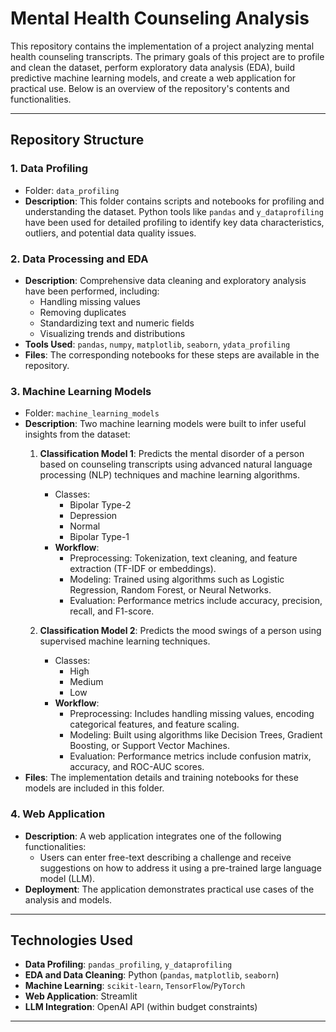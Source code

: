 # Mental Health Counseling Analysis

This repository contains the implementation of a project analyzing mental health counseling transcripts. The primary goals of this project are to profile and clean the dataset, perform exploratory data analysis (EDA), build predictive machine learning models, and create a web application for practical use. Below is an overview of the repository's contents and functionalities.

---

## Repository Structure

### 1. **Data Profiling**
- Folder: `data_profiling`
- **Description**: This folder contains scripts and notebooks for profiling and understanding the dataset. Python tools like `pandas` and `y_dataprofiling` have been used for detailed profiling to identify key data characteristics, outliers, and potential data quality issues.

### 2. **Data Processing and EDA**
- **Description**: Comprehensive data cleaning and exploratory analysis have been performed, including:
  - Handling missing values
  - Removing duplicates
  - Standardizing text and numeric fields
  - Visualizing trends and distributions
- **Tools Used**: `pandas`, `numpy`, `matplotlib`, `seaborn`, `ydata_profiling`
- **Files**: The corresponding notebooks for these steps are available in the repository.

### 3. **Machine Learning Models**
- Folder: `machine_learning_models`
- **Description**: Two machine learning models were built to infer useful insights from the dataset:
  1. **Classification Model 1**: Predicts the mental disorder of a person based on counseling transcripts using advanced natural language processing (NLP) techniques and machine learning algorithms.
     - Classes:
       - Bipolar Type-2
       - Depression
       - Normal
       - Bipolar Type-1
     - **Workflow**:
       - Preprocessing: Tokenization, text cleaning, and feature extraction (TF-IDF or embeddings).
       - Modeling: Trained using algorithms such as Logistic Regression, Random Forest, or Neural Networks.
       - Evaluation: Performance metrics include accuracy, precision, recall, and F1-score.
      
         
  2. **Classification Model 2**: Predicts the mood swings of a person using supervised machine learning techniques.
     - Classes:
       - High
       - Medium
       - Low
     - **Workflow**:
       - Preprocessing: Includes handling missing values, encoding categorical features, and feature scaling.
       - Modeling: Built using algorithms like Decision Trees, Gradient Boosting, or Support Vector Machines.
       - Evaluation: Performance metrics include confusion matrix, accuracy, and ROC-AUC scores.
- **Files**: The implementation details and training notebooks for these models are included in this folder.




### 4. **Web Application**
- **Description**: A web application integrates one of the following functionalities:
  - Users can enter free-text describing a challenge and receive suggestions on how to address it using a pre-trained large language model (LLM).
- **Deployment**: The application demonstrates practical use cases of the analysis and models.

---

## Technologies Used
- **Data Profiling**: `pandas_profiling`, `y_dataprofiling`
- **EDA and Data Cleaning**: Python (`pandas`, `matplotlib`, `seaborn`)
- **Machine Learning**: `scikit-learn`, `TensorFlow`/`PyTorch`
- **Web Application**: Streamlit
- **LLM Integration**: OpenAI API (within budget constraints)

---



